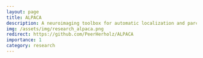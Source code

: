 ```yaml
---
layout: page
title: ALPACA
description: A neuroimaging toolbox for automatic localization and parcellation of auditory cortex areas, developed by Peer Herholz, me and others (2018)
img: /assets/img/research_alpaca.png
redirect: https://github.com/PeerHerholz/ALPACA
importance: 1
category: research
---
```

